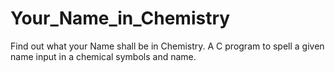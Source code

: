 # Your_Name_in_Chemistry
Find out what your Name shall be in Chemistry. A C program to spell a given name input in a chemical symbols and name.
